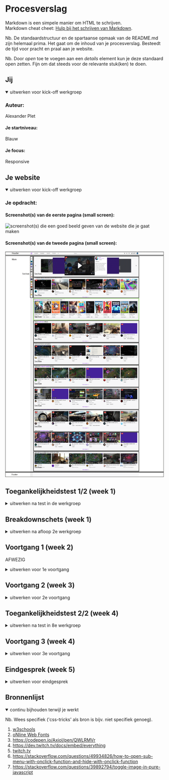 # Procesverslag
Markdown is een simpele manier om HTML te schrijven.  
Markdown cheat cheet: [Hulp bij het schrijven van Markdown](https://github.com/adam-p/markdown-here/wiki/Markdown-Cheatsheet).

Nb. De standaardstructuur en de spartaanse opmaak van de README.md zijn helemaal prima. Het gaat om de inhoud van je procesverslag. Besteedt de tijd voor pracht en praal aan je website.

Nb. Door *open* toe te voegen aan een *details* element kun je deze standaard open zetten. Fijn om dat steeds voor de relevante stuk(ken) te doen.





## Jij

<details open>
  <summary>uitwerken voor kick-off werkgroep</summary>

  ### Auteur:
  Alexander Plet

  #### Je startniveau:
  Blauw

  #### Je focus:
  Responsive
 
</details>





## Je website

<details open>
  <summary>uitwerken voor kick-off werkgroep</summary>

  ### Je opdracht:
  [](twitch.tv)

  #### Screenshot(s) van de eerste pagina (small screen): 
  ![screenshot(s) die een goed beeld geven van de website die je gaat maken](images/screencapture.png)

  #### Screenshot(s) van de tweede pagina (small screen):
  ![-voorlopige breakdownschets(en) van een of beide pagina's van de site die je gaat maken-](images/breakdown-2-3.png)
 
</details>



## Toegankelijkheidstest 1/2 (week 1)

<details>
  <summary>uitwerken na test in de werkgroep</summary>

  ### Bevindingen
  Lijst met je bevindingen die in de test naar voren kwamen:
  - Veel divs met "content" maar niet echt alts te zien of horen

  #### Screenreader
  Hier korte omschrijving (met indien nodig afbeeldingen)
  - De narrator legt wel netjes uit wat elke image is en bij wie of wat het hoort
  - De linkjes zijn een mix van relevante informatie betreft item en random getallen/letters
  
  Hier een omschrijving van hoe het opgelost kan worden (met indien nodig afbeeldingen)
  <img src="images/reader.png" width="375px" alt="breakdown">!

  #### Muis en Toetsenbord 
  Hier korte omschrijving (met indien nodig afbeeldingen)
  - Het toetsenbord werkt. Tab brengt de gebruiker naar de volgende element van links naar rechts in een logische volgorde.
  - De pijltjes zorgen ervoor dat de gebruiker page up of down kunnen.
  - Wanneer met de tab een element is geselecteerd kan je met behulp van enter het bijbehorende link/button/image bezoeken mocht het er zijn
  - de website twitch.tv heeft een light en dark mode
  Hier een omschrijving van hoe het opgelost kan worden (met indien nodig afbeeldingen)
  - <img src="images/geselecteerd.png" width="375px" alt="select">!

  #### Motoriek (shocks, elastiekjes)
  Hier korte omschrijving (met indien nodig afbeeldingen)
  - De website is gewoon te bezoeken en te bedienene. Ondanks dat er een slechte motoriek is hoeft de gebruiker niet perse gebruik te maken van een muis.
  - De meest relevante toetsen op het toetsenbord zijn nog steeds bruikbaar met slecht motoriek.
  
  Hier een omschrijving van hoe het opgelost kan worden (met indien nodig afbeeldingen)
  X

  #### Visueel (brillen, contrast, kleurenblind, dark/light). 
  Hier korte omschrijving (met indien nodig afbeeldingen)
  - Geen bebruik gemaakt van brillen.
  - Dark/Light mode zorgt ervoor dat er niet een te groot issue is, maar er zijn wel velen kleine elementen op de website die kleurrijk zijn en daardoor voor mensen met kleurenblindheid niet of moeilijk te onderscheiden zijn
  Hier een omschrijving van hoe het opgelost kan worden (met indien nodig afbeeldingen)
  - <img src="images/geselecteerd.png" width="375px" alt="kleur">!
</details>



## Breakdownschets (week 1)

<details>
  <summary>uitwerken na afloop 2e werkgroep</summary>

  ### de hele pagina: 
  <img src="images/screencapture.png" width="375px" alt="breakdown">!

  ### dynamisch deel (bijv menu): 
  <img src="images/screenshot9.png" width="375px" alt="breakdownDynamisch">

  ### wellicht nog een dynamisch deel (bijv filter): 
  x

</details>





## Voortgang 1 (week 2)
AFWEZIG
<details>
  <summary>uitwerken voor 1e voortgang</summary>

  ### Stand van zaken
  hier dit ging goed & dit was lastig (neem ook screenshots op van delen van je website en code)


  ### Agenda voor meeting
  samen met je groepje opstellen

  | student 1      | student 2          | student 3    | student 4        |
  | ---            | ---                | ---          | ---              |
  | dit bespreken  | en dit             | en ik dit    | en dan ik dat    |
  | en dat ook nog | dit als er tijd is | nog een punt | dit wil ik zeker |
  | ...            | ...                | ...          | ...              |


  ### Verslag van meeting
  hier na afloop snel de uitkomsten van de meeting vastleggen

  - punt 1
  - punt 2
  - nog een punt
  - ...

</details>





## Voortgang 2 (week 3)

<details>
  <summary>uitwerken voor 2e voortgang</summary>

  ### Stand van zaken
  hier dit ging goed & dit was lastig (neem ook screenshots op van delen van je website en code)


  ### Agenda voor meeting
  samen met je groepje opstellen

  | student 1      | student 2          | student 3    | student 4        |
  | ---            | ---                | ---          | ---              |
  | dit bespreken  | en dit             | en ik dit    | en dan ik dat    |
  | en dat ook nog | dit als er tijd is | nog een punt | dit wil ik zeker |
  | ...            | ...                | ...          | ...              |


  ### Verslag van meeting
  hier na afloop snel de uitkomsten van de meeting vastleggen

  - punt 1
  - punt 2
  - nog een punt
- ...

</details>





## Toegankelijkheidstest 2/2 (week 4)

<details>
  <summary>uitwerken na test in 8e werkgroep</summary>

  ### Bevindingen
  Lijst met je bevindingen die in de test naar voren kwamen (geef ook aan wat er verbeterd is):

  #### Screenreader
  Hier korte omschrijving (met indien nodig afbeeldingen)

  Hier een omschrijving van hoe het opgelost kan worden (met indien nodig afbeeldingen)


  #### Muis en Toetsenbord 
  Hier korte omschrijving (met indien nodig afbeeldingen)

  Hier een omschrijving van hoe het opgelost kan worden (met indien nodig afbeeldingen)


  #### Motoriek (shocks, elastiekjes)
  Hier korte omschrijving (met indien nodig afbeeldingen)

  Hier een omschrijving van hoe het opgelost kan worden (met indien nodig afbeeldingen)


  #### Visueel (brillen, contrast, kleurenblind, dark/light). 
  Hier korte omschrijving (met indien nodig afbeeldingen)

  Hier een omschrijving van hoe het opgelost kan worden (met indien nodig afbeeldingen)

</details>





## Voortgang 3 (week 4)

<details>
  <summary>uitwerken voor 3e voortgang</summary>

  ### Stand van zaken
  hier dit ging goed & dit was lastig (neem ook screenshots op van delen van je website en code)


  ### Agenda voor meeting
  samen met je groepje opstellen

  | student 1      | student 2          | student 3    | student 4        |
  | ---            | ---                | ---          | ---              |
  | dit bespreken  | en dit             | en ik dit    | en dan ik dat    |
  | en dat ook nog | dit als er tijd is | nog een punt | dit wil ik zeker |
  | ...            | ...                | ...          | ...              |


  ### Verslag van meeting
  hier na afloop snel de uitkomsten van de meeting vastleggen

  - punt 1
  - punt 2
  - nog een punt
  - ...

</details>





## Eindgesprek (week 5)

<details>
  <summary>uitwerken voor eindgesprek</summary>

  ### Je uitkomst - karakteristiek screenshots:
  <img src="readme-images/dummy-plaatje.jpg" width="375px" alt="uitomst opdracht 1">


  ### Dit ging goed/Heb ik geleerd: 
  Korte omschrijving met plaatjes

  <img src="readme-images/dummy-plaatje.jpg" width="375px" alt="top">


  ### Dit was lastig/Is niet gelukt:
  Korte omschrijving met plaatjes

  <img src="readme-images/dummy-plaatje.jpg" width="375px" alt="bummer">
</details>





## Bronnenlijst

<details open>
  <summary>continu bijhouden terwijl je werkt</summary>

  Nb. Wees specifiek ('css-tricks' als bron is bijv. niet specifiek genoeg).

1. <a href="https://www.w3schools.com/">w3schools</a>
2. <a href="http://www.onlinewebfonts.com">oNline Web Fonts</a>
3. <a href="https://codepen.io/Axiol/pen/QWLRMVr">https://codepen.io/Axiol/pen/QWLRMVr</a>
4. <a href="https://dev.twitch.tv/docs/embed/everything">https://dev.twitch.tv/docs/embed/everything</a>
5. <a href="twitch.tv">twitch.tv</a>
6. <a href="https://stackoverflow.com/questions/49934826/how-to-open-sub-menu-with-onclick-function-and-hide-with-onclick-function">https://stackoverflow.com/questions/49934826/how-to-open-sub-menu-with-onclick-function-and-hide-with-onclick-function</a>
7. <a href="https://stackoverflow.com/questions/39892794/toggle-image-in-pure-javascript">https://stackoverflow.com/questions/39892794/toggle-image-in-pure-javascript</a>

</details>